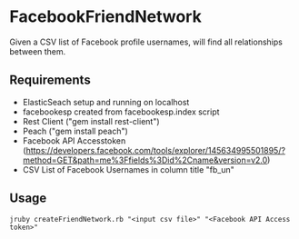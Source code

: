 FacebookFriendNetwork
=====================

Given a CSV list of Facebook profile usernames, will find all relationships between them.

Requirements
------------
- ElasticSeach setup and running on localhost
- facebookesp created from facebookesp.index script
- Rest Client ("gem install rest-client")
- Peach ("gem install peach")
- Facebook API Accesstoken (https://developers.facebook.com/tools/explorer/145634995501895/?method=GET&path=me%3Ffields%3Did%2Cname&version=v2.0)
- CSV List of Facebook Usernames in column title "fb_un"

Usage
-----

```
jruby createFriendNetwork.rb "<input csv file>" "<Facebook API Access token>"
```